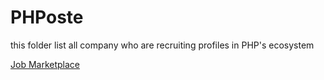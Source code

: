 # PHPoste
this folder list all company who are recruiting profiles in PHP's ecosystem 

[Job Marketplace](https://github.com/ThomasFilly/PHPoste/blob/master/Marketplace.md)
